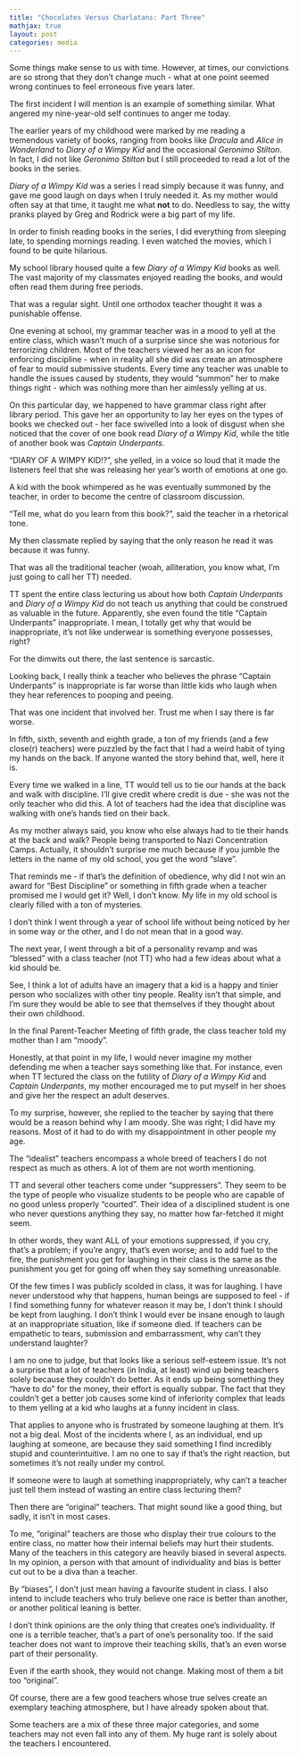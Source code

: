 ```yaml
---
title: "Chocolates Versus Charlatans: Part Three"
mathjax: true
layout: post
categories: media
---
```


Some things make sense to us with time. However, at times, our convictions are so strong that they don’t change much - what at one point seemed wrong continues to feel erroneous five years later. 

The first incident I will mention is an example of something similar. What angered my nine-year-old self continues to anger me today.

The earlier years of my childhood were marked by me reading a tremendous variety of books, ranging from books like *Dracula* and *Alice in Wonderland* to *Diary of a Wimpy Kid* and the occasional *Geronimo Stilton*. In fact, I did not like *Geronimo Stilton* but I still proceeded to read a lot of the books in the series.

*Diary of a Wimpy Kid* was a series I read simply because it was funny, and gave me good laugh on days when I truly needed it. As my mother would often say at that time, it taught me what **not** to do. Needless to say, the witty pranks played by Greg and Rodrick were a big part of my life.

In order to finish reading books in the series, I did everything from sleeping late, to spending mornings reading. I even watched the movies, which I found to be quite hilarious. 

My school library housed quite a few *Diary of a Wimpy Kid* books as well. The vast majority of my classmates enjoyed reading the books, and would often read them during free periods.

That was a regular sight. Until one orthodox teacher thought it was a punishable offense.

One evening at school, my grammar teacher was in a mood to yell at the entire class, which wasn’t much of a surprise since she was notorious for terrorizing children. Most of the teachers viewed her as an icon for enforcing discipline - when in reality all she did was create an atmosphere of fear to mould submissive students. Every time any teacher was unable to handle the issues caused by students, they would “summon” her to make things right - which was nothing more than her aimlessly yelling at us.

On this particular day, we happened to have grammar class right after library period. This gave her an opportunity to lay her eyes on the types of books we checked out - her face swivelled into a look of disgust when she noticed that the cover of one book read *Diary of a Wimpy Kid*, while the title of another book was *Captain Underpants*.

“DIARY OF A WIMPY KID!?”, she yelled, in a voice so loud that it made the listeners feel that she was releasing her year’s worth of emotions at one go.

A kid with the book whimpered as he was eventually summoned by the teacher, in order to become the centre of classroom discussion.

“Tell me, what do you learn from this book?”, said the teacher in a rhetorical tone.

My then classmate replied by saying that the only reason he read it was because it was funny.

That was all the traditional teacher (woah, alliteration, you know what, I’m just going to call her TT) needed.

TT spent the entire class lecturing us about how both *Captain Underpants* and *Diary of a Wimpy Kid* do not teach us anything that could be construed as valuable in the future. Apparently, she even found the title “Captain Underpants” inappropriate. I mean, I totally get why that would be inappropriate, it’s not like underwear is something everyone possesses, right?

For the dimwits out there, the last sentence is sarcastic.

Looking back, I really think a teacher who believes the phrase “Captain Underpants” is inappropriate is far worse than little kids who laugh when they hear references to pooping and peeing. 

That was one incident that involved her. Trust me when I say there is far worse.

In fifth, sixth, seventh and eighth grade, a ton of my friends (and a few close(r) teachers) were puzzled by the fact that I had a weird habit of tying my hands on the back. If anyone wanted the story behind that, well, here it is.

Every time we walked in a line, TT would tell us to tie our hands at the back and walk with discipline. I’ll give credit where credit is due - she was not the only teacher who did this. A lot of teachers had the idea that discipline was walking with one’s hands tied on their back.

As my mother always said, you know who else always had to tie their hands at the back and walk? People being transported to Nazi Concentration Camps. Actually, it shouldn’t surprise me much because if you jumble the letters in the name of my old school, you get the word “slave”.

That reminds me - if that’s the definition of obedience, why did I not win an award for “Best Discipline” or something in fifth grade when a teacher promised me I would get it? Well, I don’t know. My life in my old school is clearly filled with a ton of mysteries.

I don’t think I went through a year of school life without being noticed by her in some way or the other, and I do not mean that in a good way.

The next year, I went through a bit of a personality revamp and was “blessed” with a class teacher (not TT) who had a few ideas about what a kid should be.

See, I think a lot of adults have an imagery that a kid is a happy and tinier person who socializes with other tiny people. Reality isn’t that simple, and I’m sure they would be able to see that themselves if they thought about their own childhood.

In the final Parent-Teacher Meeting of fifth grade, the class teacher told my mother than I am “moody”.

Honestly, at that point in my life, I would never imagine my mother defending me when a teacher says something like that. For instance, even when TT lectured the class on the futility of *Diary of a Wimpy Kid* and *Captain Underpants*, my mother encouraged me to put myself in her shoes and give her the respect an adult deserves.

To my surprise, however, she replied to the teacher by saying that there would be a reason behind why I am moody. She was right; I did have my reasons. Most of it had to do with my disappointment in other people my age.

The “idealist” teachers encompass a whole breed of teachers I do not respect as much as others. A lot of them are not worth mentioning.

TT and several other teachers come under “suppressers”. They seem to be the type of people who visualize students to be people who are capable of no good unless properly “courted”. Their idea of a disciplined student is one who never questions anything they say, no matter how far-fetched it might seem.

In other words, they want ALL of your emotions suppressed, if you cry, that’s a problem; if you’re angry, that’s even worse; and to add fuel to the fire, the punishment you get for laughing in their class is the same as the punishment you get for going off when they say something unreasonable.

Of the few times I was publicly scolded in class, it was for laughing. I have never understood why that happens, human beings are supposed to feel - if I find something funny for whatever reason it may be, I don’t think I should be kept from laughing. I don’t think I would ever be insane enough to laugh at an inappropriate situation, like if someone died. If teachers can be empathetic to tears, submission and embarrassment, why can’t they understand laughter?

I am no one to judge, but that looks like a serious self-esteem issue. It’s not a surprise that a lot of teachers (in India, at least) wind up being teachers solely because they couldn’t do better. As it ends up being something they “have to do” for the money, their effort is equally subpar. The fact that they couldn’t get a better job causes some kind of inferiority complex that leads to them yelling at a kid who laughs at a funny incident in class. 

That applies to anyone who is frustrated by someone laughing at them. It’s not a big deal. Most of the incidents where I, as an individual, end up laughing at someone, are because they said something I find incredibly stupid and counterintuitive. I am no one to say if that’s the right reaction, but sometimes it’s not really under my control. 

If someone were to laugh at something inappropriately, why can’t a teacher just tell them instead of wasting an entire class lecturing them?

Then there are “original” teachers. That might sound like a good thing, but sadly, it isn’t in most cases.

To me, “original” teachers are those who display their true colours to the entire class, no matter how their internal beliefs may hurt their students. Many of the teachers in this category are heavily biased in several aspects. In my opinion, a person with that amount of individuality and bias is better cut out to be a diva than a teacher. 

By “biases”, I don’t just mean having a favourite student in class. I also intend to include teachers who truly believe one race is better than another, or another political leaning is better.

I don’t think opinions are the only thing that creates one’s individuality. If one is a terrible teacher, that’s a part of one’s personality too. If the said teacher does not want to improve their teaching skills, that’s an even worse part of their personality.

Even if the earth shook, they would not change. Making most of them a bit too “original”. 

Of course, there are a few good teachers whose true selves create an exemplary teaching atmosphere, but I have already spoken about that.

Some teachers are a mix of these three major categories, and some teachers may not even fall into any of them. My huge rant is solely about the teachers I encountered.

